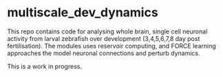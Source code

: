 # multiscale_dev_dynamics

This repo contains code for analysing whole brain, single cell neuronal activity from larval zebrafish over development (3,4,5,6,7,8 day post fertilisation). The modules uses reservoir computing, and FORCE learning approaches the model neuronal connections and perturb dynamics. 

This is a work in progress. 
